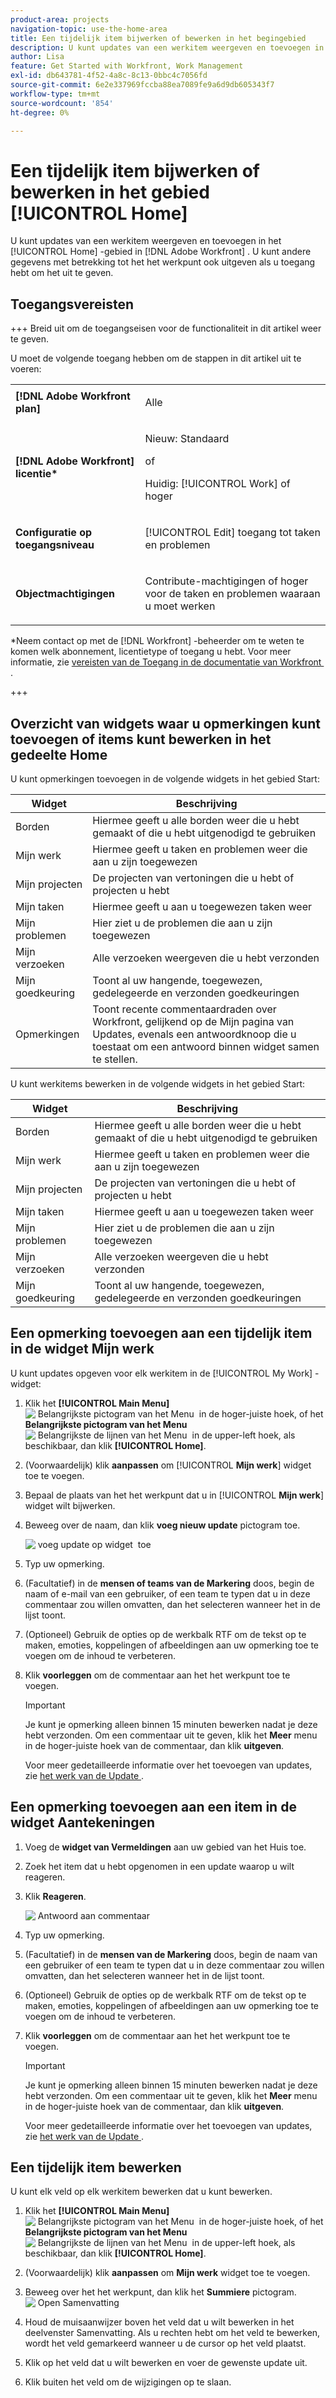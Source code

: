 ```yaml
---
product-area: projects
navigation-topic: use-the-home-area
title: Een tijdelijk item bijwerken of bewerken in het begingebied
description: U kunt updates van een werkitem weergeven en toevoegen in het gebied [!UICONTROL Home] in Adobe Workfront. U kunt andere gegevens met betrekking tot het het werkpunt ook uitgeven als u toegang hebt om het uit te geven.
author: Lisa
feature: Get Started with Workfront, Work Management
exl-id: db643781-4f52-4a8c-8c13-0bbc4c7056fd
source-git-commit: 6e2e337969fccba88ea7089fe9a6d9db605343f7
workflow-type: tm+mt
source-wordcount: '854'
ht-degree: 0%

---
```


# Een tijdelijk item bijwerken of bewerken in het gebied [!UICONTROL Home]

<!--Audited: 04/2024-->

<!--<span class="preview">The highlighted information on this page refers to functionality not yet generally available. It is available only in the Preview environment for all customers. After the monthly releases to Production, the same features are also available in the Production environment for customers who enabled fast releases. </span>   

<span class="preview">For information about fast releases, see [Enable or disable fast releases for your organization](/help/quicksilver/administration-and-setup/set-up-workfront/configure-system-defaults/enable-fast-release-process.md). </span>-->

U kunt updates van een werkitem weergeven en toevoegen in het [!UICONTROL Home] -gebied in [!DNL Adobe Workfront] . U kunt andere gegevens met betrekking tot het het werkpunt ook uitgeven als u toegang hebt om het uit te geven.

## Toegangsvereisten

+++ Breid uit om de toegangseisen voor de functionaliteit in dit artikel weer te geven.

U moet de volgende toegang hebben om de stappen in dit artikel uit te voeren:

<table style="table-layout:auto"> 
 <col> 
 </col> 
 <col> 
 </col> 
 <tbody> 
  <tr> 
   <td role="rowheader"><strong>[!DNL Adobe Workfront plan]</strong></td> 
   <td> <p>Alle</p> </td> 
  </tr> 
  <tr> 
   <td role="rowheader"><strong>[!DNL Adobe Workfront] licentie*</strong></td> 
   <td> <p>Nieuw: Standaard</p>
   of

<p>Huidig: [!UICONTROL Work] of hoger</p> </td> 
  </tr> 
  <tr> 
   <td role="rowheader"><strong>Configuratie op toegangsniveau</strong></td> 
   <td> <p>[!UICONTROL Edit] toegang tot taken en problemen</p> </td> 
  </tr> 
  <tr> 
   <td role="rowheader"><strong>Objectmachtigingen</strong></td> 
   <td> <p>Contribute-machtigingen of hoger voor de taken en problemen waaraan u moet werken</p> </td> 
  </tr> 
 </tbody> 
</table>

*Neem contact op met de [!DNL Workfront] -beheerder om te weten te komen welk abonnement, licentietype of toegang u hebt. Voor meer informatie, zie [&#x200B; vereisten van de Toegang in de documentatie van Workfront &#x200B;](/help/quicksilver/administration-and-setup/add-users/access-levels-and-object-permissions/access-level-requirements-in-documentation.md).

+++

<!--not sure if this  from the old UI: we don't have a Work List anymore - should this section come off? 

## View updates on a work item

You can view updates on any work item in the [!UICONTROL Work List]:

1. Click the **[!UICONTROL Main Menu]** ![Main Menu icon](assets/main-menu-icon.png) in the upper-right corner, or the **Main Menu** ![Main Menu lines icon](assets/lines-main-menu.png) in the upper-left corner, if available, then click **[!UICONTROL Home]**.
1. In the **[!UICONTROL Work List]** area, select the item where you want to view updates.\
   Updates are displayed in the right panel.

-->

## Overzicht van widgets waar u opmerkingen kunt toevoegen of items kunt bewerken in het gedeelte Home

U kunt opmerkingen toevoegen in de volgende widgets in het gebied Start:

| Widget | Beschrijving |
|--------------|---------------------------------------------------------------------------------------------------|
| Borden | Hiermee geeft u alle borden weer die u hebt gemaakt of die u hebt uitgenodigd te gebruiken |
| Mijn werk | Hiermee geeft u taken en problemen weer die aan u zijn toegewezen |
| Mijn projecten | De projecten van vertoningen die u hebt of projecten u hebt |
| Mijn taken | Hiermee geeft u aan u toegewezen taken weer |
| Mijn problemen | Hier ziet u de problemen die aan u zijn toegewezen |
| Mijn verzoeken | Alle verzoeken weergeven die u hebt verzonden |
| Mijn goedkeuring | Toont al uw hangende, toegewezen, gedelegeerde en verzonden goedkeuringen |
| Opmerkingen | Toont recente commentaardraden over Workfront, gelijkend op de Mijn pagina van Updates, evenals een antwoordknoop die u toestaat om een antwoord binnen widget samen te stellen. |

U kunt werkitems bewerken in de volgende widgets in het gebied Start:

| Widget | Beschrijving |
|--------------|---------------------------------------------------------------------------------------------------|
| Borden | Hiermee geeft u alle borden weer die u hebt gemaakt of die u hebt uitgenodigd te gebruiken |
| Mijn werk | Hiermee geeft u taken en problemen weer die aan u zijn toegewezen |
| Mijn projecten | De projecten van vertoningen die u hebt of projecten u hebt |
| Mijn taken | Hiermee geeft u aan u toegewezen taken weer |
| Mijn problemen | Hier ziet u de problemen die aan u zijn toegewezen |
| Mijn verzoeken | Alle verzoeken weergeven die u hebt verzonden |
| Mijn goedkeuring | Toont al uw hangende, toegewezen, gedelegeerde en verzonden goedkeuringen |

## Een opmerking toevoegen aan een tijdelijk item in de widget Mijn werk

U kunt updates opgeven voor elk werkitem in de [!UICONTROL My Work] -widget:

1. Klik het **[!UICONTROL Main Menu]** ![&#x200B; Belangrijkste pictogram van het Menu &#x200B;](assets/main-menu-icon.png) in de hoger-juiste hoek, of het **Belangrijkste pictogram van het Menu** ![&#x200B; Belangrijkste de lijnen van het Menu &#x200B;](assets/lines-main-menu.png) in de upper-left hoek, als beschikbaar, dan klik **[!UICONTROL Home]**.
1. (Voorwaardelijk) klik **aanpassen** om [!UICONTROL **Mijn werk**] widget toe te voegen.

1. Bepaal de plaats van het het werkpunt dat u in [!UICONTROL **Mijn werk**] widget wilt bijwerken.
1. Beweeg over de naam, dan klik **voeg nieuw update** pictogram toe.

   ![&#x200B; voeg update op widget &#x200B;](assets/add-update-on-widget.png) toe

1. Typ uw opmerking.
1. (Facultatief) in de **mensen of teams van de Markering** doos, begin de naam of e-mail van een gebruiker, of een team te typen dat u in deze commentaar zou willen omvatten, dan het selecteren wanneer het in de lijst toont.
1. (Optioneel) Gebruik de opties op de werkbalk RTF om de tekst op te maken, emoties, koppelingen of afbeeldingen aan uw opmerking toe te voegen om de inhoud te verbeteren.
1. Klik **voorleggen** om de commentaar aan het het werkpunt toe te voegen.

   >[!IMPORTANT]
   >
   >Je kunt je opmerking alleen binnen 15 minuten bewerken nadat je deze hebt verzonden. Om een commentaar uit te geven, klik het **Meer** menu in de hoger-juiste hoek van de commentaar, dan klik **uitgeven**.

   Voor meer gedetailleerde informatie over het toevoegen van updates, zie [&#x200B; het werk van de Update &#x200B;](/help/quicksilver/workfront-basics/updating-work-items-and-viewing-updates/update-work.md).


## Een opmerking toevoegen aan een item in de widget Aantekeningen

1. Voeg de **widget van Vermeldingen** aan uw gebied van het Huis toe.

1. Zoek het item dat u hebt opgenomen in een update waarop u wilt reageren.

1. Klik **Reageren**.

   ![&#x200B; Antwoord aan commentaar &#x200B;](assets/reply-to-comment-in-mentions-widget.png)

1. Typ uw opmerking.
1. (Facultatief) in de **mensen van de Markering** doos, begin de naam van een gebruiker of een team te typen dat u in deze commentaar zou willen omvatten, dan het selecteren wanneer het in de lijst toont.
1. (Optioneel) Gebruik de opties op de werkbalk RTF om de tekst op te maken, emoties, koppelingen of afbeeldingen aan uw opmerking toe te voegen om de inhoud te verbeteren.
1. Klik **voorleggen** om de commentaar aan het het werkpunt toe te voegen.

   >[!IMPORTANT]
   >
   >Je kunt je opmerking alleen binnen 15 minuten bewerken nadat je deze hebt verzonden. Om een commentaar uit te geven, klik het **Meer** menu in de hoger-juiste hoek van de commentaar, dan klik **uitgeven**.

   Voor meer gedetailleerde informatie over het toevoegen van updates, zie [&#x200B; het werk van de Update &#x200B;](/help/quicksilver/workfront-basics/updating-work-items-and-viewing-updates/update-work.md).

## Een tijdelijk item bewerken

U kunt elk veld op elk werkitem bewerken dat u kunt bewerken.

1. Klik het **[!UICONTROL Main Menu]** ![&#x200B; Belangrijkste pictogram van het Menu &#x200B;](assets/main-menu-icon.png) in de hoger-juiste hoek, of het **Belangrijkste pictogram van het Menu** ![&#x200B; Belangrijkste de lijnen van het Menu &#x200B;](assets/lines-main-menu.png) in de upper-left hoek, als beschikbaar, dan klik **[!UICONTROL Home]**.
1. (Voorwaardelijk) klik **aanpassen** om **Mijn werk** widget toe te voegen.

1. Beweeg over het het werkpunt, dan klik het **Summiere** pictogram.
   ![&#x200B; Open Samenvatting &#x200B;](assets/open-summary-new-home.png)

1. Houd de muisaanwijzer boven het veld dat u wilt bewerken in het deelvenster Samenvatting.
Als u rechten hebt om het veld te bewerken, wordt het veld gemarkeerd wanneer u de cursor op het veld plaatst.
1. Klik op het veld dat u wilt bewerken en voer de gewenste update uit.
1. Klik buiten het veld om de wijzigingen op te slaan.
